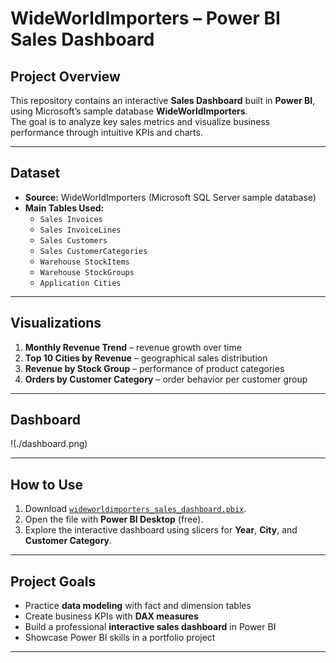 # WideWorldImporters – Power BI Sales Dashboard

## Project Overview
This repository contains an interactive **Sales Dashboard** built in **Power BI**, using Microsoft’s sample database **WideWorldImporters**.  
The goal is to analyze key sales metrics and visualize business performance through intuitive KPIs and charts.  

---

## Dataset
- **Source:** WideWorldImporters (Microsoft SQL Server sample database)  
- **Main Tables Used:**  
  - `Sales Invoices`  
  - `Sales InvoiceLines`  
  - `Sales Customers`  
  - `Sales CustomerCategories`  
  - `Warehouse StockItems`  
  - `Warehouse StockGroups`  
  - `Application Cities`  

---

## Visualizations
1. **Monthly Revenue Trend** – revenue growth over time  
2. **Top 10 Cities by Revenue** – geographical sales distribution  
3. **Revenue by Stock Group** – performance of product categories  
4. **Orders by Customer Category** – order behavior per customer group  

---

## Dashboard

!(./dashboard.png)

---

## How to Use
1. Download [`wideworldimporters_sales_dashboard.pbix`](wideworldimporters_sales_dashboard.pbix).  
2. Open the file with **Power BI Desktop** (free).  
3. Explore the interactive dashboard using slicers for **Year**, **City**, and **Customer Category**.  

---

## Project Goals
- Practice **data modeling** with fact and dimension tables  
- Create business KPIs with **DAX measures**  
- Build a professional **interactive sales dashboard** in Power BI  
- Showcase Power BI skills in a portfolio project

---
